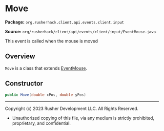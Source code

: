 # Move

**Package:** `org.rusherhack.client.api.events.client.input`

**Source:** `org/rusherhack/client/api/events/client/input/EventMouse.java`

This event is called when the mouse is moved

## Overview

`Move` is a class that extends [EventMouse](EventMouse.md).

## Constructor

```java
public Move(double xPos, double yPos)
```

---

Copyright (c) 2023 Rusher Development LLC. All Rights Reserved.
* Unauthorized copying of this file, via any medium is strictly prohibited, proprietary, and confidential.
